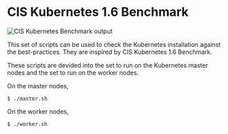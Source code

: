 # CIS Kubernetes 1.6 Benchmark

![CIS Kubernetes Benchmark output](https://raw.githubusercontent.com/neuvector/kubernetes-cis-benchmark/master/bench.png "CIS Kubernetes Benchmark output")

This set of scripts can be used to check the Kubernetes installation against the best-practices. They are inspired by CIS Kubernetes 1.6 Benchmark.

These scripts are devided into the set to run on the Kubernetes master nodes and the set to run on the worker nodes.

On the master nodes,
```
$ ./master.sh
```

On the worker nodes,
```
$ ./worker.sh
```
